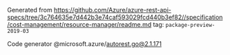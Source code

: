 Generated from https://github.com/Azure/azure-rest-api-specs/tree/3c764635e7d442b3e74caf593029fcd440b3ef82//specification/cost-management/resource-manager/readme.md tag: `package-preview-2019-03`

Code generator @microsoft.azure/autorest.go@2.1.171


